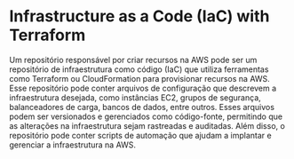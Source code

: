 # Infrastructure as a Code (IaC) with Terraform

Um repositório responsável por criar recursos na AWS pode ser um repositório de infraestrutura como código (IaC) que utiliza ferramentas como Terraform ou CloudFormation para provisionar recursos na AWS. Esse repositório pode conter arquivos de configuração que descrevem a infraestrutura desejada, como instâncias EC2, grupos de segurança, balanceadores de carga, bancos de dados, entre outros. Esses arquivos podem ser versionados e gerenciados como código-fonte, permitindo que as alterações na infraestrutura sejam rastreadas e auditadas. Além disso, o repositório pode conter scripts de automação que ajudam a implantar e gerenciar a infraestrutura na AWS.

